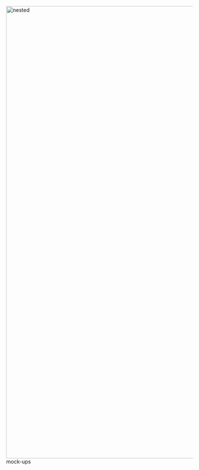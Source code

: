<img width="1221" alt="nested" src="https://github.com/sortiz98/Nested/assets/25359541/9fc203b9-f857-4c17-9bbd-8cbdba4817ce">
mock-ups

